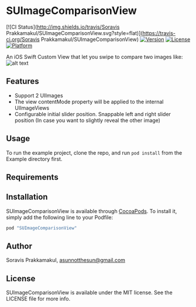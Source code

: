# SUImageComparisonView

[![CI Status](http://img.shields.io/travis/Soravis Prakkamakul/SUImageComparisonView.svg?style=flat)](https://travis-ci.org/Soravis Prakkamakul/SUImageComparisonView)
[![Version](https://img.shields.io/cocoapods/v/SUImageComparisonView.svg?style=flat)](http://cocoapods.org/pods/SUImageComparisonView)
[![License](https://img.shields.io/cocoapods/l/SUImageComparisonView.svg?style=flat)](http://cocoapods.org/pods/SUImageComparisonView)
[![Platform](https://img.shields.io/cocoapods/p/SUImageComparisonView.svg?style=flat)](http://cocoapods.org/pods/SUImageComparisonView)

An iOS Swift Custom View that let you swipe to compare two images like:
![alt text](http://i.imgur.com/eyxNQM9.gif?1 "Screenshot 1")

## Features

- Support 2 UIImages
- The view contentMode property will be applied to the internal UIImageViews 
- Configurable initial slider position. Snappable left and right slider position (In case you want to slightly reveal the other image)

## Usage

To run the example project, clone the repo, and run `pod install` from the Example directory first.

## Requirements

## Installation

SUImageComparisonView is available through [CocoaPods](http://cocoapods.org). To install
it, simply add the following line to your Podfile:

```ruby
pod "SUImageComparisonView"
```

## Author

Soravis Prakkamakul, asunnotthesun@gmail.com

## License

SUImageComparisonView is available under the MIT license. See the LICENSE file for more info.
